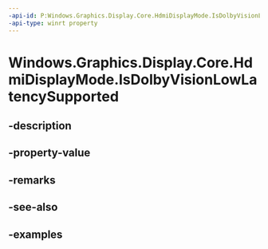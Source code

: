 ```yaml
---
-api-id: P:Windows.Graphics.Display.Core.HdmiDisplayMode.IsDolbyVisionLowLatencySupported
-api-type: winrt property
---
```


<!-- Property syntax.
public bool IsDolbyVisionLowLatencySupported { get; }
-->

# Windows.Graphics.Display.Core.HdmiDisplayMode.IsDolbyVisionLowLatencySupported

## -description

## -property-value

## -remarks

## -see-also

## -examples


